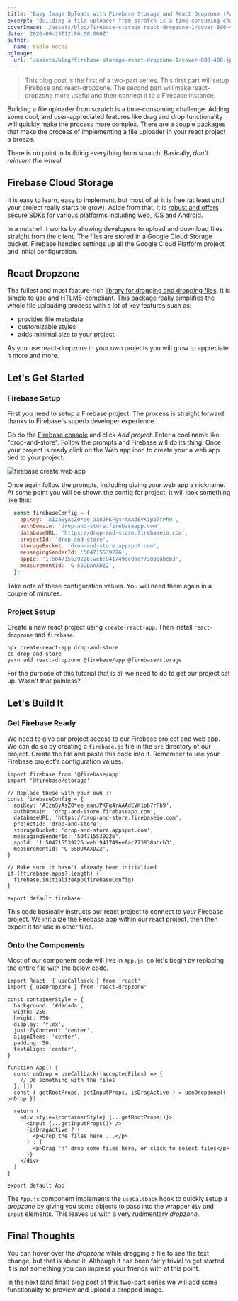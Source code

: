 ```yaml
---
title: 'Easy Image Uploads with Firebase Storage and React Dropzone (Part 1)'
excerpt: 'Building a file uploader from scratch is a time-consuming challenge. There are a couple packages that make the process of implementing a file uploader in your react project a breeze.'
coverImage: '/assets/blog/firebase-storage-react-dropzone-1/cover-800-400.jpg'
date: '2020-09-23T12:00:00.000Z'
author:
  name: Pablo Rocha
ogImage:
  url: '/assets/blog/firebase-storage-react-dropzone-1/cover-800-400.jpg'
---
```

> This blog post is the first of a two-part series. This first part will setup Firebase and react-dropzone. The second part will make react-dropzone more useful and then connect it to a Firebase instance.

Building a file uploader from scratch is a time-consuming challenge. Adding some cool, and user-appreciated features like drag and drop functionality will quickly make the process more complex. There are a couple packages that make the process of implementing a file uploader in your react project a breeze.

There is no point in building everything from scratch. Basically, *don't reinvent the wheel*.

## Firebase Cloud Storage

It is easy to learn, easy to implement, but most of all it is free (at least until your project really starts to grow). Aside from that, it is [robust and offers secure SDKs](https://firebase.google.com/docs/storage) for various platforms including web, iOS and Android.

In a nutshell it works by allowing developers to upload and download files straight from the client. The files are stored in a Google Cloud Storage bucket. Firebase handles settings up all the Google Cloud Platform project and initial configuration.

## React Dropzone

The fullest and most feature-rich [library for dragging and dropping files](https://react-dropzone.netlify.app). It is simple to use and HTLM5-compliant. This package really simplifies the whole file uploading process with a lot of key features such as:

- provides file metadata
- customizable styles
- adds minimal size to your project

As you use react-dropzone in your own projects you will grow to appreciate it more and more.

## Let's Get Started

### Firebase Setup

First you need to setup a Firebase project. The process is straight forward thanks to Firebase's superb developer experience. 

Go do the [Firebase console](https://console.firebase.google.com/u/0/) and click _Add project_. Enter a cool name like "drop-and-store". Follow the prompts and Firebase will do its thing. Once your project is ready click on the Web app icon to create your a web app tied to your project.

![firebase create web app](/assets/blog/firebase-storage-react-dropzone-1/firebase-create-web-app.png)

Once again follow the prompts, including giving your web app a nickname. At some point you will be shown the config for project. It will look something like this:

```js
  const firebaseConfig = {
    apiKey: 'AIzaSyAsZ0*ee_aanJPKFg4rAAAdEVK1pb7rPh9',
    authDomain: 'drop-and-store.firebaseapp.com',
    databaseURL: 'https://drop-and-store.firebaseio.com',
    projectId: 'drop-and-store',
    storageBucket: 'drop-and-store.appspot.com',
    messagingSenderId: '504715539226',
    appId: '1:504715539226:web:941749ee0ac773838abcb3',
    measurementId: 'G-55DDAAXDZ2',
  };
```

Take note of these configuration values. You will need them again in a couple of minutes.

### Project Setup

Create a new react project using `create-react-app`. Then install `react-dropzone` and `firebase`.

```
npx create-react-app drop-and-store
cd drop-and-store
yarn add react-dropzone @firebase/app @firebase/storage
```

For the purpose of this tutorial that is all we need to do to get our project set up. Wasn't that painless?

## Let's Build It

### Get Firebase Ready

We need to give our project access to our Firebase project and web app. We can do so by creating a `firebase.js` file in the `src` directory of our project. Create the file and paste this code into it. Remember to use your Firebase project's configuration values.

```
import firebase from '@firebase/app'
import '@firebase/storage'

// Replace these with your own :)
const firebaseConfig = {
  apiKey: 'AIzaSyAsZ0*ee_aanJPKFg4rAAAdEVK1pb7rPh9',
  authDomain: 'drop-and-store.firebaseapp.com',
  databaseURL: 'https://drop-and-store.firebaseio.com',
  projectId: 'drop-and-store',
  storageBucket: 'drop-and-store.appspot.com',
  messagingSenderId: '504715539226',
  appId: '1:504715539226:web:941749ee0ac773838abcb3',
  measurementId: 'G-55DDAAXDZ2',
}

// Make sure it hasn't already been initialized
if (!firebase.apps?.length) {
  firebase.initializeApp(firebaseConfig)
}

export default firebase
```

This code basically instructs our react project to connect to _your_ Firebase project. We initialize the Firebase app within our react project, then then export it for use in other files.

### Onto the Components

Most of our component code will live in `App.js`, so let's begin by replacing the entire file with the below code.

```
import React, { useCallback } from 'react'
import { useDropzone } from 'react-dropzone'

const containerStyle = {
  background: '#dadada',
  width: 250,
  height: 250,
  display: 'flex',
  justifyContent: 'center',
  alignItems: 'center',
  padding: 50,
  textAlign: 'center',
}

function App() {
  const onDrop = useCallback((acceptedFiles) => {
    // Do something with the files
  }, [])
  const { getRootProps, getInputProps, isDragActive } = useDropzone({ onDrop })

  return (
    <div style={containerStyle} {...getRootProps()}>
      <input {...getInputProps()} />
      {isDragActive ? (
        <p>Drop the files here ...</p>
      ) : (
        <p>Drag 'n' drop some files here, or click to select files</p>
      )}
    </div>
  )
}

export default App
```

The `App.js` component implements the `useCallback` hook to quickly setup a _dropzone_ by giving you some objects to pass into the wrapper `div` and `input` elements. This leaves us with a very rudimentary _dropzone_.

## Final Thoughts

You can hover over the _dropzone_ while dragging a file to see the text change, but that is about it. Although it has been fairly trivial to get started, it is not something you can impress your friends with at this point.

In the next (and final) blog post of this two-part series we will add some functionality to preview and upload a dropped image.